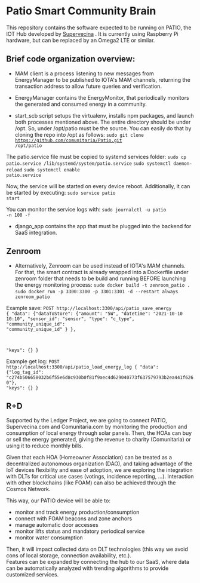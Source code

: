 
# Patio Smart Community Brain

This repository contains the software expected to be running on PATIO, the IOT Hub developed by [Supervecina](https://www.supervecina.com) . It is currently using Raspberry Pi hardware, but can be replaced by an Omega2 LTE or similar.

## Brief code organization overview:
- MAM client is a process listening to new messages from EnergyManager to be published to IOTA's MAM channels, returning the transaction address to allow future queries and verification.

- EnergyManager contains the EnergyMonitor, that periodically monitors the generated and consumed energy in a community.

- start_scb script setups the virtualenv, installs npm packages, and launch both processes mentioned above. The entire directory should be under /opt. So, under /opt/patio must be the source.
You can easily do that by cloning the repo into /opt as follows:
<code>sudo git clone https://github.com/comunitaria/Patio.git /opt/patio</code>

The patio.service file must be copied to systemd services folder:
<code>sudo cp patio.service /lib/systemd/system/patio.service</code>
<code>sudo systemctl daemon-reload</code>
<code>sudo systemctl enable patio.service</code>

Now, the service will be started on every device reboot.
Additionally, it can be started by executing:
<code>sudo service patio start</code>

You can monitor the service logs with:
<code>sudo journalctl -u patio -n 100 -f</code>


- django_app contains the app that must be plugged into the backend for SaaS integration.


## Zenroom
- Alternatively, Zenroom can be used instead of IOTA's MAM channels. For that, the smart contract is already wrapped into a Dockerfile under zenroom folder that needs to be build and running BEFORE launching the energy monitoring process:
`sudo docker build -t zenroom_patio .`
`sudo docker run -p 3300:3300 -p 3301:3301 -d --restart always zenroom_patio`

Example save:
<code>POST http://localhost:3300/api/patio_save_energy
{
  "data": {"dataToStore": {"amount": "5W",
                        "datetime": "2021-10-10 10:10",
                        "sensor_id": "sensor",
                        "type": "c_type",
                        "community_unique_id": "community_unique_id"
                        }
                },

  "keys": {}
}</code>

Example get log:
<code>POST http://localhost:3300/api/patio_load_energy_log
{
  "data": {"log_tag_id": "c274b506658032b6f55e6d8c930b0f81f9aec4d629040773f637579793b2ea441f6260"},
  "keys": {}
}</code>


## R+D

Supported by the Ledger Project, we are going to connect PATIO, Supervecina.com and Comunitaria.com by monitoring the production and consumption of local energy through solar panels. Then, the HOAs can buy or sell the energy generated, giving the revenue to charity (Comunitaria) or using it to reduce monthly bills.

Given that each HOA (Homeowner Association) can be treated as a decentralized autonomous organization (DAO), and taking advantage of the IoT devices flexibility and ease of adoption, we are exploring the integration with DLTs for critical use cases (votings, incidence reporting, ...). Interaction with other blockchains (like FOAM) can also be achieved through the Cosmos Network.

This way, our PATIO device will be able to:
- monitor and track energy production/consumption
- connect with FOAM beacons and zone anchors
- manage automatic door accesses 
- monitor lifts status and mandatory periodical service
- monitor water consumption

Then, it will impact collected data on DLT technologies (this way we avoid cons of local storage, connection availability, etc.).  
Features can be expanded by connecting the hub to our SaaS, where data can be automatically analyzed with trending algorithms to provide customized services.


